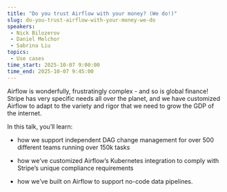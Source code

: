 ```yaml
---
title: "Do you trust Airflow with your money? (We do!)"
slug: do-you-trust-airflow-with-your-money-we-do
speakers:
 - Nick Bilozerov
 - Daniel Melchor
 - Sabrina Liu
topics:
 - Use cases
time_start: 2025-10-07 9:00:00
time_end: 2025-10-07 9:45:00
---
```


Airflow is wonderfully, frustratingly complex - and so is global finance! Stripe has very specific needs all over the planet, and we have customized Airflow to adapt to the variety and rigor that we need to grow the GDP of the internet.


In this talk, you’ll learn:

- how we support independent DAG change management for over 500 different teams running over 150k tasks

- how we’ve customized Airflow’s Kubernetes integration to comply with Stripe’s unique compliance requirements

- how we’ve built on Airflow to support no-code data pipelines.